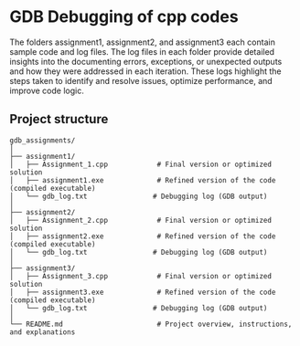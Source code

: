 # GDB Debugging of cpp codes

The folders assignment1, assignment2, and assignment3 each contain sample code and log files. The log files in each folder provide detailed insights into the documenting errors, 
exceptions, or unexpected outputs and how they were addressed in each iteration. These logs highlight the steps taken to identify and resolve issues,
optimize performance, and improve code logic. 

## Project structure
```
gdb_assignments/
│
├── assignment1/
│   ├── Assignment_1.cpp            # Final version or optimized solution
│   ├── assignment1.exe             # Refined version of the code (compiled executable)
│   └── gdb_log.txt                # Debugging log (GDB output)
│
├── assignment2/
│   ├── Assignment_2.cpp            # Final version or optimized solution
│   ├── assignment2.exe             # Refined version of the code (compiled executable)
│   └── gdb_log.txt                # Debugging log (GDB output)
│
├── assignment3/
│   ├── Assignment_3.cpp            # Final version or optimized solution
│   ├── assignment3.exe             # Refined version of the code (compiled executable)
│   └── gdb_log.txt                # Debugging log (GDB output)
│
└── README.md                       # Project overview, instructions, and explanations
